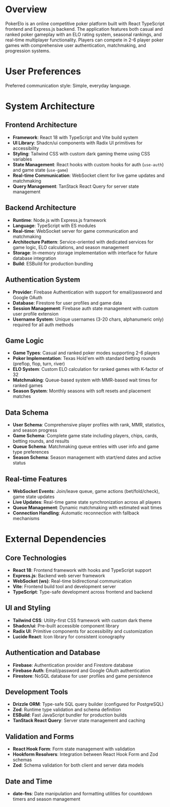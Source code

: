 # Overview

PokerElo is an online competitive poker platform built with React TypeScript frontend and Express.js backend. The application features both casual and ranked poker gameplay with an ELO rating system, seasonal rankings, and real-time multiplayer functionality. Players can compete in 2-6 player poker games with comprehensive user authentication, matchmaking, and progression systems.

# User Preferences

Preferred communication style: Simple, everyday language.

# System Architecture

## Frontend Architecture
- **Framework**: React 18 with TypeScript and Vite build system
- **UI Library**: Shadcn/ui components with Radix UI primitives for accessibility
- **Styling**: Tailwind CSS with custom dark gaming theme using CSS variables
- **State Management**: React hooks with custom hooks for auth (`use-auth`) and game state (`use-game`)
- **Real-time Communication**: WebSocket client for live game updates and matchmaking
- **Query Management**: TanStack React Query for server state management

## Backend Architecture
- **Runtime**: Node.js with Express.js framework
- **Language**: TypeScript with ES modules
- **Real-time**: WebSocket server for game communication and matchmaking
- **Architecture Pattern**: Service-oriented with dedicated services for game logic, ELO calculations, and season management
- **Storage**: In-memory storage implementation with interface for future database integration
- **Build**: ESBuild for production bundling

## Authentication System
- **Provider**: Firebase Authentication with support for email/password and Google OAuth
- **Database**: Firestore for user profiles and game data
- **Session Management**: Firebase auth state management with custom user profile extension
- **Username System**: Unique usernames (3-20 chars, alphanumeric only) required for all auth methods

## Game Logic
- **Game Types**: Casual and ranked poker modes supporting 2-6 players
- **Poker Implementation**: Texas Hold'em with standard betting rounds (preflop, flop, turn, river)
- **ELO System**: Custom ELO calculation for ranked games with K-factor of 32
- **Matchmaking**: Queue-based system with MMR-based wait times for ranked games
- **Season System**: Monthly seasons with soft resets and placement matches

## Data Schema
- **User Schema**: Comprehensive player profiles with rank, MMR, statistics, and season progress
- **Game Schema**: Complete game state including players, chips, cards, betting rounds, and results
- **Queue Schema**: Matchmaking queue entries with user info and game type preferences
- **Season Schema**: Season management with start/end dates and active status

## Real-time Features
- **WebSocket Events**: Join/leave queue, game actions (bet/fold/check), game state updates
- **Live Updates**: Real-time game state synchronization across all players
- **Queue Management**: Dynamic matchmaking with estimated wait times
- **Connection Handling**: Automatic reconnection with fallback mechanisms

# External Dependencies

## Core Technologies
- **React 18**: Frontend framework with hooks and TypeScript support
- **Express.js**: Backend web server framework
- **WebSocket (ws)**: Real-time bidirectional communication
- **Vite**: Frontend build tool and development server
- **TypeScript**: Type-safe development across frontend and backend

## UI and Styling
- **Tailwind CSS**: Utility-first CSS framework with custom dark theme
- **Shadcn/ui**: Pre-built accessible component library
- **Radix UI**: Primitive components for accessibility and customization
- **Lucide React**: Icon library for consistent iconography

## Authentication and Database
- **Firebase**: Authentication provider and Firestore database
- **Firebase Auth**: Email/password and Google OAuth authentication
- **Firestore**: NoSQL database for user profiles and game persistence

## Development Tools
- **Drizzle ORM**: Type-safe SQL query builder (configured for PostgreSQL)
- **Zod**: Runtime type validation and schema definition
- **ESBuild**: Fast JavaScript bundler for production builds
- **TanStack React Query**: Server state management and caching

## Validation and Forms
- **React Hook Form**: Form state management with validation
- **Hookform Resolvers**: Integration between React Hook Form and Zod schemas
- **Zod**: Schema validation for both client and server data models

## Date and Time
- **date-fns**: Date manipulation and formatting utilities for countdown timers and season management